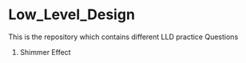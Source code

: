 # Low_Level_Design
This is the repository which contains different LLD practice Questions

1. Shimmer Effect
